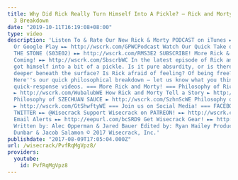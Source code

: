```yaml
---
title: Why Did Rick Really Turn Himself Into A Pickle? – Rick and Morty Season 3 Episode
  3 Breakdown
date: "2019-10-11T16:19:08+08:00"
type: video
description: 'Listen To & Rate Our New Rick & Morty PODCAST on iTunes ►► http://wscrk.com/WisecrackPodcast
  Or Google Play ►► http://wscrk.com/GPWCPodcast Watch Our Quick Take on RICKMANCING
  THE STONE (S03E02) ►► http://wscrk.com/RMS3E2 SUBSCRIBE! More Rick & Morty Videos
  Coming! ►► http://wscrk.com/SbscrbWC In the latest episode of Rick and Mory, Rick
  got himself into a bit of a pickle. Is it pure absurdity, or is there something
  deeper beneath the surface? Is Rick afraid of feeling? Of being free? Of caring?
  Here''s our quick philosophical breakdown – let us know what you think of these
  quick-response videos. === More Rick and Morty! === Philosophy of Rick and Morty
  ► http://wscrk.com/WubalubWE How Rick and Morty Tell a Story ► http://wscrk.com/RMStryWE
  Philosophy of SZECHUAN SAUCE ► http://wscrk.com/SzhnScWE Philosophy of GET SCHWIFTY
  ► http://wscrk.com/GtShwftyWE === Join us on Social Media! === FACEBOOK ►► http://facebook.com/WisecrackEDU
  TWITTER ►► @Wisecrack Support Wisecrack on PATREON! ►► http://wscrk.com/PtrnWC Get
  Email Alerts ►► http://eepurl.com/bcSRD9 Get Wisecrack Gear! ►► http://www.wisecrackstore.com
  Written by: Alec Opperman & Jared Bauer Edited by: Ryan Hailey Produced by: Emily
  Dunbar & Jacob Salamon © 2017 Wisecrack, Inc.'
publishdate: "2017-08-09T17:05:04.000Z"
url: /wisecrack/PvfRqMgVpz8/
providers:
  youtube:
    id: PvfRqMgVpz8
---
```

